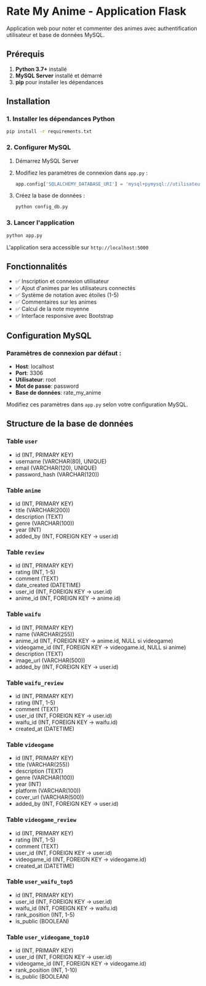# Rate My Anime - Application Flask

Application web pour noter et commenter des animes avec authentification utilisateur et base de données MySQL.

## Prérequis

1. **Python 3.7+** installé
2. **MySQL Server** installé et démarré
3. **pip** pour installer les dépendances

## Installation

### 1. Installer les dépendances Python
```bash
pip install -r requirements.txt
```

### 2. Configurer MySQL

1. Démarrez MySQL Server
2. Modifiez les paramètres de connexion dans `app.py` :
   ```python
   app.config['SQLALCHEMY_DATABASE_URI'] = 'mysql+pymysql://utilisateur:motdepasse@localhost:3306/rate_my_anime'
   ```
   
3. Créez la base de données :
   ```bash
   python config_db.py
   ```

### 3. Lancer l'application
```bash
python app.py
```

L'application sera accessible sur `http://localhost:5000`

## Fonctionnalités

- ✅ Inscription et connexion utilisateur
- ✅ Ajout d'animes par les utilisateurs connectés
- ✅ Système de notation avec étoiles (1-5)
- ✅ Commentaires sur les animes
- ✅ Calcul de la note moyenne
- ✅ Interface responsive avec Bootstrap

## Configuration MySQL

### Paramètres de connexion par défaut :
- **Host**: localhost
- **Port**: 3306
- **Utilisateur**: root
- **Mot de passe**: password
- **Base de données**: rate_my_anime

Modifiez ces paramètres dans `app.py` selon votre configuration MySQL.

## Structure de la base de données

### Table `user`
- id (INT, PRIMARY KEY)
- username (VARCHAR(80), UNIQUE)
- email (VARCHAR(120), UNIQUE)
- password_hash (VARCHAR(120))

### Table `anime`
- id (INT, PRIMARY KEY)
- title (VARCHAR(200))
- description (TEXT)
- genre (VARCHAR(100))
- year (INT)
- added_by (INT, FOREIGN KEY → user.id)

### Table `review`
- id (INT, PRIMARY KEY)
- rating (INT, 1-5)
- comment (TEXT)
- date_created (DATETIME)
- user_id (INT, FOREIGN KEY → user.id)
- anime_id (INT, FOREIGN KEY → anime.id)

### Table `waifu`
- id (INT, PRIMARY KEY)
- name (VARCHAR(255))
- anime_id (INT, FOREIGN KEY → anime.id, NULL si videogame)
- videogame_id (INT, FOREIGN KEY → videogame.id, NULL si anime)
- description (TEXT)
- image_url (VARCHAR(500))
- added_by (INT, FOREIGN KEY → user.id)

### Table `waifu_review`
- id (INT, PRIMARY KEY)
- rating (INT, 1-5)
- comment (TEXT)
- user_id (INT, FOREIGN KEY → user.id)
- waifu_id (INT, FOREIGN KEY → waifu.id)
- created_at (DATETIME)

### Table `videogame`
- id (INT, PRIMARY KEY)
- title (VARCHAR(255))
- description (TEXT)
- genre (VARCHAR(100))
- year (INT)
- platform (VARCHAR(100))
- cover_url (VARCHAR(500))
- added_by (INT, FOREIGN KEY → user.id)

### Table `videogame_review`
- id (INT, PRIMARY KEY)
- rating (INT, 1-5)
- comment (TEXT)
- user_id (INT, FOREIGN KEY → user.id)
- videogame_id (INT, FOREIGN KEY → videogame.id)
- created_at (DATETIME)

### Table `user_waifu_top5`
- id (INT, PRIMARY KEY)
- user_id (INT, FOREIGN KEY → user.id)
- waifu_id (INT, FOREIGN KEY → waifu.id)
- rank_position (INT, 1-5)
- is_public (BOOLEAN)

### Table `user_videogame_top10`
- id (INT, PRIMARY KEY)
- user_id (INT, FOREIGN KEY → user.id)
- videogame_id (INT, FOREIGN KEY → videogame.id)
- rank_position (INT, 1-10)
- is_public (BOOLEAN)

